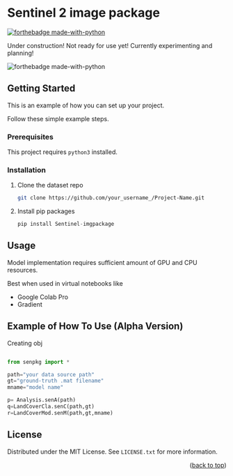 <div id="top"></div>

# Sentinel 2 image package 
[![forthebadge made-with-python](http://ForTheBadge.com/images/badges/made-with-python.svg)](https://www.python.org/)                 

Under construction! Not ready for use yet! Currently experimenting and planning!


![forthebadge made-with-python](https://img.shields.io/pypi/v/Sentinel-imgpackage?style=for-the-badge)
<!-- GETTING STARTED -->
## Getting Started

This is an example of how you can set up your project.

Follow these simple example steps.

### Prerequisites

This project requires ``python3`` installed.


### Installation



1. Clone the dataset repo
   ```sh
   git clone https://github.com/your_username_/Project-Name.git
   ```
2. Install pip packages
   ```python
   pip install Sentinel-imgpackage
   ```

## Usage

Model implementation requires sufficient amount of GPU and CPU resources.

Best when used in virtual notebooks like
* Google Colab Pro 
* Gradient 



## Example of How To Use (Alpha Version)

Creating obj

```python

from senpkg import *

path="your data source path"
gt="ground-truth .mat filename"
mname="model name"

p= Analysis.senA(path)
q=LandCoverCla.senC(path,gt)
r=LandCoverMod.senM(path,gt,mname)
```
## License

Distributed under the MIT License. See `LICENSE.txt` for more information.

<p align="right">(<a href="#top">back to top</a>)</p>
